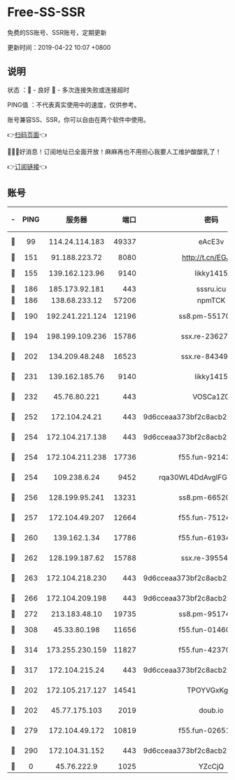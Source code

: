 # Free-SS-SSR

免费的SS账号、SSR账号，定期更新

更新时间：2019-04-22 10:07 +0800

## 说明

状态     ：🙂 - 良好 🙁 - 多次连接失败或连接超时

PING值   ：不代表真实使用中的速度，仅供参考。

账号兼容SS、SSR，你可以自由在两个软件中使用。

👉[扫码页面](https://liesauer.github.io/Free-SS-SSR/)👈

🎉🎉🎉好消息！订阅地址已全面开放！麻麻再也不用担心我要人工维护酸酸乳了！

👉[订阅链接](https://www.liesauer.net/yogurt/subscribe?ACCESS_TOKEN=DAYxR3mMaZAsaqUb)👈

## 账号

|-|PING|服务器|端口|密码|加密方式|区域|
|:----:|:----:|:-----:|-----:|:----:|:----:|:----:|
|🙂|99|114.24.114.183|49337|eAcE3v|chacha20-ietf|TW|
|🙂|151|91.188.223.72|8080|http://t.cn/EGJIyrl|rc4-md5|RU|
|🙂|155|139.162.123.96|9140|likky1415|aes-256-cfb|JP|
|🙂|186|185.173.92.181|443|sssru.icu|rc4-md5|RU|
|🙂|186|138.68.233.12|57206|npmTCK|rc4-md5|US|
|🙂|190|192.241.221.124|12196|ss8.pm-55170900|aes-256-cfb|US|
|🙂|194|198.199.109.236|15786|ssx.re-23627751|aes-256-cfb|US|
|🙂|202|134.209.48.248|16523|ssx.re-84349557|aes-256-cfb|US|
|🙂|231|139.162.185.76|9140|likky1415|aes-256-cfb|DE|
|🙂|232|45.76.80.221|443|VOSCa1ZG|aes-256-cfb|DE|
|🙂|252|172.104.24.21|443|9d6cceaa373bf2c8acb22e60b6a58be6|aes-256-cfb|US|
|🙂|254|172.104.217.138|443|9d6cceaa373bf2c8acb22e60b6a58be6|aes-256-cfb|US|
|🙂|254|172.104.211.238|17736|f55.fun-92143433|aes-256-cfb|US|
|🙂|254|109.238.6.24|9452|rqa30WL4DdAvgIFG6Fs3znzTa|aes-256-cfb|FR|
|🙂|256|128.199.95.241|13231|ss8.pm-66520934|aes-256-cfb|SG|
|🙂|257|172.104.49.207|12664|f55.fun-75124913|aes-256-cfb|SG|
|🙂|260|139.162.1.34|17786|f55.fun-61934516|aes-256-cfb|SG|
|🙂|262|128.199.187.62|15788|ssx.re-39554469|aes-256-cfb|SG|
|🙂|263|172.104.218.230|443|9d6cceaa373bf2c8acb22e60b6a58be6|aes-256-cfb|US|
|🙂|266|172.104.209.198|443|9d6cceaa373bf2c8acb22e60b6a58be6|aes-256-cfb|US|
|🙂|272|213.183.48.10|19735|ss8.pm-95174332|rc4-md5|RU|
|🙂|308|45.33.80.198|11656|f55.fun-01460969|aes-256-cfb|US|
|🙂|314|173.255.230.159|11827|f55.fun-42370864|aes-256-cfb|US|
|🙂|317|172.104.215.24|443|9d6cceaa373bf2c8acb22e60b6a58be6|aes-256-cfb|US|
|🙂|202|172.105.217.127|14541|TPOYVGxKglpi|aes-256-cfb|JP|
|🙂|202|45.77.175.103|2019|doub.io|aes-128-ctr|SG|
|🙂|279|172.104.49.172|10819|f55.fun-02651570|aes-256-cfb|SG|
|🙂|290|172.104.31.152|443|9d6cceaa373bf2c8acb22e60b6a58be6|aes-256-cfb|US|
|🙁|0|45.76.222.9|1025|YZcCjQ|rc4-md5|JP|
